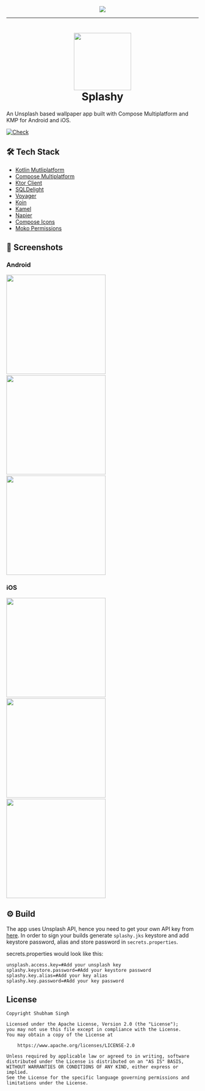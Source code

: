 <p align="center">
<img src="/assets/splashy_banner.png" /> 
</p>

<hr>

<h1 align="center">
<img height="150" src="/assets/icon.png"/>
<br>
Splashy
</h1>

An Unsplash based wallpaper app built with Compose Multiplatform and KMP for Android and iOS.

[![Check](https://github.com/ishubhamsingh/Splashy/actions/workflows/Check.yaml/badge.svg?branch=main)](https://github.com/ishubhamsingh/Splashy/actions/workflows/Check.yaml)


## :hammer_and_wrench: Tech Stack

- [Kotlin Mutliplatform](https://kotlinlang.org/lp/multiplatform/)
- [Compose Multiplatform](https://www.jetbrains.com/lp/compose-multiplatform/)
- [Ktor Client](https://ktor.io/)
- [SQLDelight](https://cashapp.github.io/sqldelight/2.0.0/)
- [Voyager](https://github.com/adrielcafe/voyager)
- [Koin](https://insert-koin.io/)
- [Kamel](https://github.com/Kamel-Media/Kamel)
- [Napier](https://github.com/AAkira/Napier)
- [Compose Icons](https://github.com/DevSrSouza/compose-icons)
- [Moko Permissions](https://github.com/icerockdev/moko-permissions)

## :camera_flash: Screenshots

### Android

<img src="/assets/screenshots/android/Screenshot_2.png" width="260">&emsp;<img src="/assets/screenshots/android/Screenshot_3.png" width="260">&emsp;<img src="/assets/screenshots/android/Screenshot_5.png" width="260">

### iOS

<img src="/assets/screenshots/ios/Screenshot_2.png" width="260">&emsp;<img src="/assets/screenshots/ios/Screenshot_4.png" width="260">&emsp;<img src="/assets/screenshots/ios/Screenshot_6.png" width="260">

## :gear: Build

The app uses Unsplash API, hence you need to get your own API key from [here](https://unsplash.com/documentation).
In order to sign your builds generate `splashy.jks` keystore and add keystore password, alias and store password in `secrets.properties`.

secrets.properties would look like this:
```
unsplash.access.key=#Add your unsplash key
splashy.keystore.password=#Add your keystore password
splashy.key.alias=#Add your key alias
splashy.key.password=#Add your key password
```

## License
```
Copyright Shubham Singh

Licensed under the Apache License, Version 2.0 (the "License");
you may not use this file except in compliance with the License.
You may obtain a copy of the License at

    https://www.apache.org/licenses/LICENSE-2.0

Unless required by applicable law or agreed to in writing, software
distributed under the License is distributed on an "AS IS" BASIS,
WITHOUT WARRANTIES OR CONDITIONS OF ANY KIND, either express or implied.
See the License for the specific language governing permissions and
limitations under the License.
```